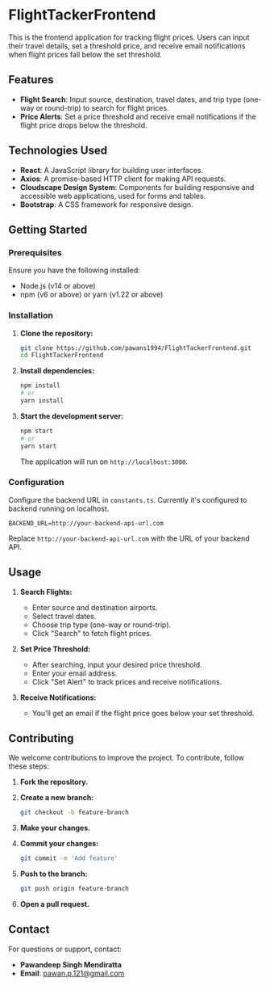 # FlightTackerFrontend

This is the frontend application for tracking flight prices. Users can input their travel details, set a threshold price, and receive email notifications when flight prices fall below the set threshold.

## Features

- **Flight Search**: Input source, destination, travel dates, and trip type (one-way or round-trip) to search for flight prices.
- **Price Alerts**: Set a price threshold and receive email notifications if the flight price drops below the threshold.

## Technologies Used

- **React**: A JavaScript library for building user interfaces.
- **Axios**: A promise-based HTTP client for making API requests.
- **Cloudscape Design System**: Components for building responsive and accessible web applications, used for forms and tables.
- **Bootstrap**: A CSS framework for responsive design.

## Getting Started

### Prerequisites

Ensure you have the following installed:

- Node.js (v14 or above)
- npm (v6 or above) or yarn (v1.22 or above)

### Installation

1. **Clone the repository:**

   ```sh
   git clone https://github.com/pawans1994/FlightTackerFrontend.git
   cd FlightTackerFrontend
   ```

2. **Install dependencies:**

   ```sh
   npm install
   # or
   yarn install
   ```

3. **Start the development server:**

   ```sh
   npm start
   # or
   yarn start
   ```

   The application will run on `http://localhost:3000`.

### Configuration

Configure the backend URL in `constants.ts`. Currently it's configured to backend running on localhost.

```env
BACKEND_URL=http://your-backend-api-url.com
```

Replace `http://your-backend-api-url.com` with the URL of your backend API.

## Usage

1. **Search Flights:**
   - Enter source and destination airports.
   - Select travel dates.
   - Choose trip type (one-way or round-trip).
   - Click "Search" to fetch flight prices.

2. **Set Price Threshold:**
   - After searching, input your desired price threshold.
   - Enter your email address.
   - Click "Set Alert" to track prices and receive notifications.

3. **Receive Notifications:**
   - You'll get an email if the flight price goes below your set threshold.

## Contributing

We welcome contributions to improve the project. To contribute, follow these steps:

1. **Fork the repository.**
2. **Create a new branch:**

   ```sh
   git checkout -b feature-branch
   ```

3. **Make your changes.**
4. **Commit your changes:**

   ```sh
   git commit -m 'Add feature'
   ```

5. **Push to the branch:**

   ```sh
   git push origin feature-branch
   ```

6. **Open a pull request.**


## Contact

For questions or support, contact:

- **Pawandeep Singh Mendiratta**
- **Email**: pawan.p.121@gmail.com
